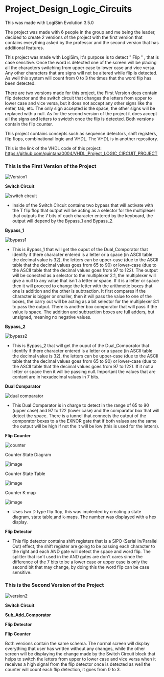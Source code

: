 # Project_Design_Logic_Circuits
This was made with LogiSim Evolution 3.5.0

The project was made with 6 people in the group and me being the leader, decided to create 2 versions of the project with the first version that contains everything asked by the professor and the second version that has additional features. 

This project was made with LogiSim, it's purpose is to detect " Flip " , that is case sensitive. Once the word is detected one of the screen will be placing all the characters switching  from upper case to lower case and vice versa. Any other characters that are signs will not be altered while flip is detected. As well this system will count from 0 to 3 the times that the word flip has been detected. 

There are two versions made for this project, the First Version does contain flip detector and the switch circuit that changes the letters from upper to lower case and vice versa, but it does not accept any other signs like the enter, tab, etc. The only sign accepted is the space, the other signs will be replaced with a null. As for the second version of the project it does accept all the signs and letters to swictch once the flip is detected. Both versions contain the flip counter. 

This project contains concepts such as sequence detectors, shift registers, flip flops, combinational logic and VHDL. The VHDL is in another repository. 

This is the link of the VHDL code of this project:
https://github.com/quintana0004/VHDL_Project_LOGIC_CIRCUIT_PROJECT


### This is the First Version of the Project

![Version1](https://user-images.githubusercontent.com/66384782/139343471-d929aa40-a46d-4c4d-9355-cb9c63b87478.png)

**Switch Circuit**

![switch circuit](https://user-images.githubusercontent.com/66384782/139350450-af605acf-b502-4d7c-bce6-a26f97dd0c3b.png)

- Inside of the Switch Circuit contains two bypass that will activate with the T flip flop that output will be acting as a selector for the multiplexer that outputs the 7 bits of each character entered by the keyboard, the output will depend by the Bypass_1 and Bypass_2.

**Bypass_1**

![bypass1](https://user-images.githubusercontent.com/66384782/139346765-084ee6b2-5372-4052-a73c-6d1e7780fe90.png)

- This is Bypass_1 that will get the ouput of the Dual_Comporator that identify if there character entered is a letter or a space (in ASCII table the decimal value is 32), the letters can be upper-case (due to the ASCII table that the decimal values goes from 65 to 90) or lower-case (due to the ASCII table that the decimal values goes from 97 to 122). The output will be conected as a selector to the multiplexer 2:1, the multiplexer will give a null to any value that isn't a letter or space. If it is a letter or space then it will proceed to change the letter with the arithmetic boxes that one is addition and the other is subtraction. It first compares if the character is bigger or smaller, then it will pass the value to one of the boxes, the carry out will be acting as a bit selector for the multiplexer 8:1 to pass the output. There is another box comporator that will pass if the value is space. The addition and subtraction boxes are full adders, but unsigned, meaning no negative values. 

**Bypass_2**

![bypass2](https://user-images.githubusercontent.com/66384782/139346770-86250702-c040-41ac-8526-7058cceb466d.png)

- This is Bypass_2 that will get the ouput of the Dual_Comporator that identify if there character entered is a letter or a space (in ASCII table the decimal value is 32), the letters can be upper-case (due to the ASCII table that the decimal values goes from 65 to 90) or lower-case (due to the ASCII table that the decimal values goes from 97 to 122). If it not a letter or space then it will be passing null. Important the values that are contant are in hexadecimal values in 7 bits. 

**Dual Comparator**

![dual comparator](https://user-images.githubusercontent.com/66384782/139346774-d63a7f8a-a390-424e-b47c-a5d685de20b7.png)

- This Dual Comparator is in charge to detect in the range of 65 to 90 (upper case) and 97 to 122 (lower case) and the comparator box that will detect the space. There is a tunnel that connects the output of the comporator boxes to a the EXNOR gate that if both values are the same the output will be high if not the it will be low (this is used for the letters). 

**Flip Counter**

![counter](https://user-images.githubusercontent.com/66384782/139346781-ce6ccd6f-02bd-4271-9b97-4fddcb1be324.png)


Counter State Diagram

![image](https://user-images.githubusercontent.com/66384782/139362260-0b527534-47fc-427b-b471-c0f27e2cfa8e.png)


Counter State Table

![image](https://user-images.githubusercontent.com/66384782/139362320-fcdfa0f6-15ab-44ac-800a-620af3c26687.png)

Counter K-map

![image](https://user-images.githubusercontent.com/66384782/139362340-7104b914-ee9d-45d8-b382-c758e8870b0d.png)


- Uses two D type flip flop, this was implented by creating a state diagram, state table,and k-maps. The number was displayed with a hex display. 

**Flip Detector**

- This flip detector contains shift registers that is a SIPO (Serial In/Parallel Out) effect, the shift register are going to be passing each character to the right and each AND gate will detect the space and word flip. The splitter that isn't used in the AND gates are don't cares since the difference of the 7 bits to be a lower case or upper case is only the second bit that may change, by doing this the word flip can be case sensitive. 

### This is the Second Version of the Project

![version2](https://user-images.githubusercontent.com/66384782/139343684-aa45dc1b-cd60-4e79-a7e0-2d751269a1cb.png)

**Switch Circuit**

**Sub_Add_Comporator**

**Flip Detector**

**Flip Counter**


Both versions contain the same schema. The normal screen will display everything that user has written without any changes, while the other screen will be displaying the change made by the Switch Circuit block that helps to switch the letters from upper to lower case and vice versa when it receives a high signal from the flip detector once is detected as well the counter will count each flip detection, it goes from 0 to 3.
